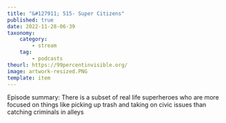 ```yaml
---
title: "&#127911; 515- Super Citizens"
published: true
date: 2022-11-28-06-39
taxonomy:
    category:
        - stream
    tag:
        - podcasts
theurl: https://99percentinvisible.org/
image: artwork-resized.PNG
template: item
---
```


Episode summary: There is a subset of real life superheroes who are more focused on things like picking up trash and taking on civic issues than catching criminals in alleys
